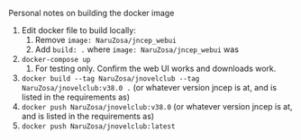 Personal notes on building the docker image
1. Edit docker file to build locally:
   1. Remove `image: NaruZosa/jncep_webui`
   2. Add `build: .` where `image: NaruZosa/jncep_webui` was
2. `docker-compose up`
   1. For testing only. Confirm the web UI works and downloads work. 
3. `docker build --tag NaruZosa/jnovelclub --tag NaruZosa/jnovelclub:v38.0 .`  (or whatever version jncep is at, and is listed in the requirements as)
4. `docker push NaruZosa/jnovelclub:v38.0`  (or whatever version jncep is at, and is listed in the requirements as)
5. `docker push NaruZosa/jnovelclub:latest`
